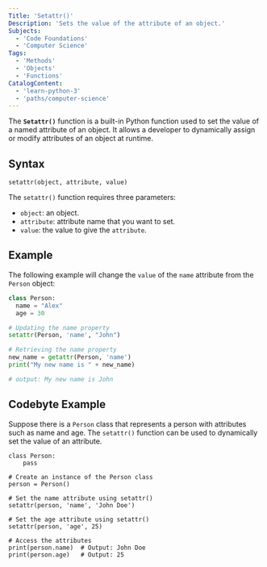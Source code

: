 ```yaml
---
Title: 'Setattr()'
Description: 'Sets the value of the attribute of an object.'
Subjects:
  - 'Code Foundations'
  - 'Computer Science'
Tags:
  - 'Methods'
  - 'Objects'
  - 'Functions'
CatalogContent:
  - 'learn-python-3'
  - 'paths/computer-science'
---
```


The **`Setattr()`** function is a built-in Python function used to set the value of a named attribute of an object. It allows a developer to dynamically assign or modify attributes of an object at runtime.

## Syntax

```pseudo
setattr(object, attribute, value)
```

The `setattr()` function requires three parameters:

- `object`: an object.
- `attribute`: attribute name that you want to set.
- `value`: the value to give the `attribute`.

## Example

The following example will change the `value` of the `name` attribute from the `Person` object:

```py
class Person:
  name = "Alex"
  age = 30

# Updating the name property
setattr(Person, 'name', "John")

# Retrieving the name property
new_name = getattr(Person, 'name')
print("My new name is " + new_name)

# output: My new name is John
```
## Codebyte Example

Suppose there is a `Person` class that represents a person with attributes such as name and age. The `setattr()` function can be used to dynamically set the value of an attribute.

```codebyte/py
class Person:
    pass

# Create an instance of the Person class
person = Person()

# Set the name attribute using setattr()
setattr(person, 'name', 'John Doe')

# Set the age attribute using setattr()
setattr(person, 'age', 25)

# Access the attributes
print(person.name)  # Output: John Doe
print(person.age)   # Output: 25
```